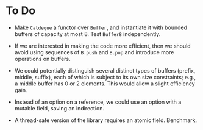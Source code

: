 # To Do

* Make `Catdeque` a functor over `Buffer`,
  and instantiate it with bounded buffers of capacity at most 8.
  Test `Buffer8` independently.

* If we are interested in making the code more efficient,
  then we should avoid using sequences of `B.push` and `B.pop`
  and introduce more operations on buffers.

* We could potentially distinguish several distinct types of buffers
  (prefix, middle, suffix), each of which is subject to its own size
  constraints; e.g., a middle buffer has 0 or 2 elements. This would
  allow a slight efficiency gain.

* Instead of an option on a reference,
  we could use an option with a mutable field,
  saving an indirection.

* A thread-safe version of the library requires an atomic field.
  Benchmark.
